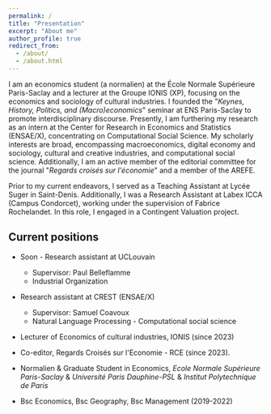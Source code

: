 ```yaml
---
permalink: /
title: "Presentation"
excerpt: "About me"
author_profile: true
redirect_from: 
  - /about/
  - /about.html
---
```

I am an economics student (a normalien) at the École Normale Supérieure Paris-Saclay and a lecturer at the Groupe IONIS (XP), focusing on the economics and sociology of cultural industries. I founded the "_Keynes, History, Politics, and (Macro)economics_" seminar at ENS Paris-Saclay to promote interdisciplinary discourse. Presently, I am furthering my research as an intern at the Center for Research in Economics and Statistics (ENSAE/X), concentrating on Computational Social Science. My scholarly interests are broad, encompassing macroeconomics, digital economy and sociology, cultural and creative industries, and computational social science. Additionally, I am an active member of the editorial committee for the journal "_Regards croisés sur l'économie_" and a member of the AREFE.

Prior to my current endeavors, I served as a Teaching Assistant at Lycée Suger in Saint-Denis. Additionally, I was a Research Assistant at Labex ICCA (Campus Condorcet), working under the supervision of Fabrice Rochelandet. In this role, I engaged in a Contingent Valuation project.

## Current positions

* Soon - Research assistant at UCLouvain
  * Supervisor: Paul Belleflamme 
  * Industrial Organization
    
* Research assistant at CREST (ENSAE/X) 
  * Supervisor: Samuel Coavoux
  * Natural Language Processing - Computational social science

* Lecturer of Economics of cultural industries, IONIS (since 2023)
* Co-editor, Regards Croisés sur l'Economie - RCE (since 2023).
* Normalien & Graduate Student in Economics, _Ecole Normale Supérieure Paris-Saclay_ & _Université Paris Dauphine-PSL_ & _Institut Polytechnique de Paris_
* Bsc Economics, Bsc Geography, Bsc Management (2019-2022)
